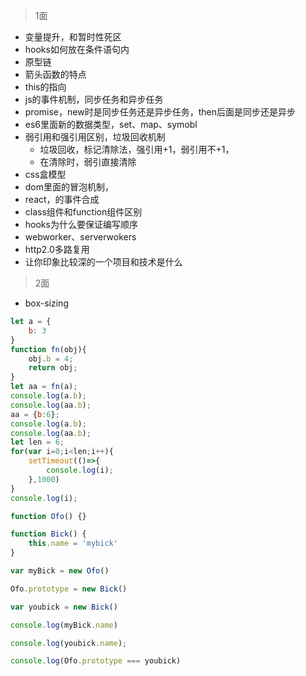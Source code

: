 > 1面

* 变量提升，和暂时性死区
* hooks如何放在条件语句内
* 原型链
* 箭头函数的特点
* this的指向
* js的事件机制，同步任务和异步任务
* promise，new时是同步任务还是异步任务，then后面是同步还是异步
* es6里面新的数据类型，set、map、symobl
* 弱引用和强引用区别，垃圾回收机制
    * 垃圾回收，标记清除法，强引用+1，弱引用不+1，
    * 在清除时，弱引直接清除
* css盒模型
* dom里面的冒泡机制，
* react，的事件合成
* class组件和function组件区别
* hooks为什么要保证编写顺序
* webworker、serverwokers
* http2.0多路复用
* 让你印象比较深的一个项目和技术是什么


> 2面


* box-sizing

```js
let a = {
    b: 3
}
function fn(obj){
    obj.b = 4;
    return obj;
}
let aa = fn(a);
console.log(a.b);
console.log(aa.b);
aa = {b:6};
console.log(a.b);
console.log(aa.b);
let len = 6;
for(var i=0;i<len;i++){
    setTimeout(()=>{
        console.log(i);
    },1000)
}
console.log(i);

function Ofo() {}

function Bick() {
    this.name = 'mybick'
}

var myBick = new Ofo()

Ofo.prototype = new Bick()

var youbick = new Bick()

console.log(myBick.name)

console.log(youbick.name);

console.log(Ofo.prototype === youbick)
```